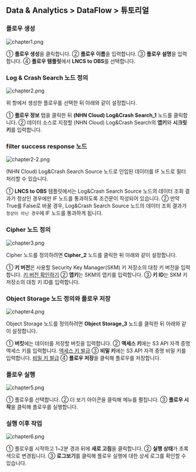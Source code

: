 ## Data & Analytics > DataFlow > 튜토리얼

### 플로우 생성

![chapter1.png](http://static.toastoven.net/prod_dataflow/ko/tutorial/chapter1_v2.png)

① **플로우 생성**을 클릭합니다.
② **플로우 이름**을 입력합니다.
③ **플로우 설명**을 입력합니다.
④ **플로우 템플릿**에서 **LNCS to OBS**를 선택합니다.

### Log & Crash Search 노드 정의

![chapter2.png](http://static.toastoven.net/prod_dataflow/ko/tutorial/chapter2_v2.png)

위 항에서 생성한 플로우를 선택한 뒤 아래와 같이 설정합니다.

① **플로우 정보** 탭을 클릭한 뒤 **(NHN Cloud) Log&Crash Search_1** 노드를 클릭합니다.
② 데이터 소스로 지정할 (NHN Cloud) Log&Crash Search의 **앱키**와 **시크릿키**를 입력합니다.

### filter success response 노드

![chapter2-2.png](http://static.toastoven.net/prod_dataflow/ko/tutorial/chapter2-2_v2.png)

(NHN Cloud) Log&Crash Search Source 노드로 인입된 데이터를 IF 노드로 필터 처리할 수 있습니다.

① **LNCS to OBS** 템플릿에서는 Log&Crash Search Source 노드의 데이터 조회 결과가 정상인 경우에만 IF 노드를 통과하도록 조건문이 작성되어 있습니다.
② 만약 True를 False로 바꿀 경우, Log&Crash Search Source 노드의 데이터 조회 결과가 `정상이 아닌 경우`에 IF 노드를 통과하게 됩니다.

### Cipher 노드 정의

![chapter3.png](http://static.toastoven.net/prod_dataflow/ko/tutorial/chapter3_v2.png)

Cipher 노드를 정의하려면 **Cipher_2** 노드를 클릭한 뒤 아래와 같이 설정합니다.

① **키 버전**은 사용할 Security Key Manager(SKM) 키 저장소의 대칭 키 버전을 입력합니다. [키 버전 확인하기](https://docs.toast.com/ko/Security/Secure%20Key%20Manager/ko/console-guide/)
② **앱키**는 SKM의 앱키를 입력합니다.
③ **키 ID**는 SKM 키 저장소의 대칭 키 ID를 입력합니다.

### Object Storage 노드 정의와 플로우 저장

![chapter4.png](http://static.toastoven.net/prod_dataflow/ko/tutorial/chapter4_v2.png)

Object Storage 노드를 정의하려면 **Object Storage_3** 노드를 클릭한 뒤 아래와 같이 설정합니다.

① **버킷**에는 데이터를 저장할 버킷을 입력합니다.
② **액세스 키**에는 S3 API 자격 증명 액세스 키를 입력합니다. [액세스 키 발급](https://docs.toast.com/ko/Storage/Object%20Storage/ko/s3-api-guide/#s3-api)
③ **비밀 키**에는 S3 API 자격 증명 비밀 키를 입력합니다. [비밀 키 발급](https://docs.toast.com/ko/Storage/Object%20Storage/ko/s3-api-guide/#s3-api)
④ **플로우 저장**을 클릭해 플로우를 저장합니다.

### 플로우 실행

![chapter5.png](http://static.toastoven.net/prod_dataflow/ko/tutorial/chapter5_v2.png)

① 플로우를 선택합니다.
② 더 보기 아이콘을 클릭해 메뉴를 펼칩니다.
③ **플로우 시작**을 클릭해 플로우를 실행합니다.

### 실행 이후 작업

![chapter6.png](http://static.toastoven.net/prod_dataflow/ko/tutorial/chapter6_v2.png)

① 플로우를 시작하고 1~2분 경과 뒤에 **새로 고침**을 클릭합니다.
② **실행 상태**가 초록색으로 변경됩니다.
③ **로그보기**를 클릭해 플로우 실행에 대한 상세 로그를 확인할 수 있습니다.